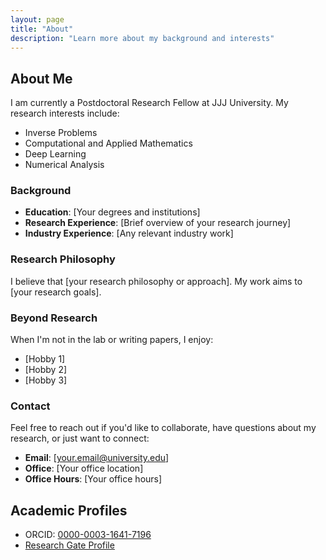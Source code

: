 ```yaml
---
layout: page
title: "About"
description: "Learn more about my background and interests"
---
```


## About Me

I am currently a Postdoctoral Research Fellow at JJJ University. My research interests include:

- Inverse Problems
- Computational and Applied Mathematics
- Deep Learning
- Numerical Analysis

### Background

- **Education**: [Your degrees and institutions]
- **Research Experience**: [Brief overview of your research journey]
- **Industry Experience**: [Any relevant industry work]

### Research Philosophy

I believe that [your research philosophy or approach]. My work aims to [your research goals].

### Beyond Research

When I'm not in the lab or writing papers, I enjoy:
- [Hobby 1]
- [Hobby 2]
- [Hobby 3]

### Contact

Feel free to reach out if you'd like to collaborate, have questions about my research, or just want to connect:

- **Email**: [your.email@university.edu]
- **Office**: [Your office location]
- **Office Hours**: [Your office hours]

## Academic Profiles

- ORCID: [0000-0003-1641-7196](https://orcid.org/0000-0003-1641-7196)
- [Research Gate Profile](https://www.researchgate.net/profile/Abdgafar-Tiamiyu?ev=hdr_xprf)
